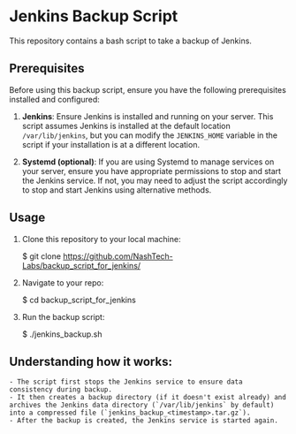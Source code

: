 # Jenkins Backup Script

This repository contains a bash script to take a backup of Jenkins.

## Prerequisites

Before using this backup script, ensure you have the following prerequisites installed and configured:

1. **Jenkins**: Ensure Jenkins is installed and running on your server. This script assumes Jenkins is installed at the default location `/var/lib/jenkins`, but you can modify the `JENKINS_HOME` variable in the script if your installation is at a different location.

2. **Systemd (optional)**: If you are using Systemd to manage services on your server, ensure you have appropriate permissions to stop and start the Jenkins service. If not, you may need to adjust the script accordingly to stop and start Jenkins using alternative methods.

## Usage

1. Clone this repository to your local machine:

   $ git clone https://github.com/NashTech-Labs/backup_script_for_jenkins/

2. Navigate to your repo:
   
   $ cd backup_script_for_jenkins

3. Run the backup script:

   $ ./jenkins_backup.sh
      

## Understanding how it works:

    - The script first stops the Jenkins service to ensure data consistency during backup.
    - It then creates a backup directory (if it doesn't exist already) and archives the Jenkins data directory (`/var/lib/jenkins` by default) into a compressed file (`jenkins_backup_<timestamp>.tar.gz`).
    - After the backup is created, the Jenkins service is started again.
